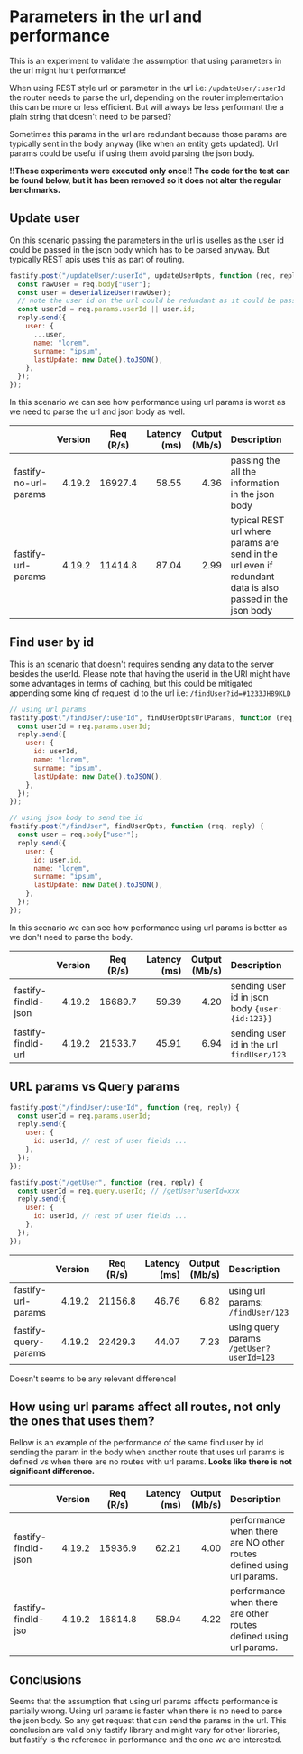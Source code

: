 # Parameters in the url and performance

This is an experiment to validate the assumption that using parameters in the url might hurt performance!

When using REST style url or parameter in the url i.e: `/updateUser/:userId` the router needs to parse the url, depending on the router implementation this can be more or less efficient. But will always be less performant the a plain string that doesn't need to be parsed?

Sometimes this params in the url are redundant because those params are typically sent in the body anyway (like when an entity gets updated). Url params could be useful if using them avoid parsing the json body.

**!!These experiments were executed only once!! The code for the test can be found below, but it has been removed so it does not alter the regular benchmarks.**

## Update user

On this scenario passing the parameters in the url is uselles as the user id could be passed in the json body which has to be parsed anyway. But typically REST apis uses this as part of routing.

```js
fastify.post("/updateUser/:userId", updateUserOpts, function (req, reply) {
  const rawUser = req.body["user"];
  const user = deserializeUser(rawUser);
  // note the user id on the url could be redundant as it could be passed in json body anyway
  const userId = req.params.userId || user.id;
  reply.send({
    user: {
      ...user,
      name: "lorem",
      surname: "ipsum",
      lastUpdate: new Date().toJSON(),
    },
  });
});
```

In this scenario we can see how performance using url params is worst as we need to parse the url and json body as well.

|                       | Version | Req (R/s) | Latency (ms) | Output (Mb/s) | Description                                                                                              |
| :-------------------- | ------: | :-------: | -----------: | ------------: | :------------------------------------------------------------------------------------------------------- |
| fastify-no-url-params |  4.19.2 |  16927.4  |        58.55 |          4.36 | passing the all the information in the json body                                                         |
| fastify-url-params    |  4.19.2 |  11414.8  |        87.04 |          2.99 | typical REST url where params are send in the url even if redundant data is also passed in the json body |

## Find user by id

This is an scenario that doesn't requires sending any data to the server besides the userId.
Please note that having the userid in the URl might have some advantages in terms of caching, but this could be mitigated appending some king of request id to the url i.e: `/findUser?id=#1233JH89KLD`

```js
// using url params
fastify.post("/findUser/:userId", findUserOptsUrlParams, function (req, reply) {
  const userId = req.params.userId;
  reply.send({
    user: {
      id: userId,
      name: "lorem",
      surname: "ipsum",
      lastUpdate: new Date().toJSON(),
    },
  });
});
```

```js
// using json body to send the id
fastify.post("/findUser", findUserOpts, function (req, reply) {
  const user = req.body["user"];
  reply.send({
    user: {
      id: user.id,
      name: "lorem",
      surname: "ipsum",
      lastUpdate: new Date().toJSON(),
    },
  });
});
```

In this scenario we can see how performance using url params is better as we don't need to parse the body.

|                     | Version | Req (R/s) | Latency (ms) | Output (Mb/s) | Description                                     |
| :------------------ | ------: | :-------: | -----------: | ------------: | :---------------------------------------------- |
| fastify-findId-json |  4.19.2 |  16689.7  |        59.39 |          4.20 | sending user id in json body `{user: {id:123}}` |
| fastify-findId-url  |  4.19.2 |  21533.7  |        45.91 |          6.94 | sending user id in the url `findUser/123`       |

## URL params vs Query params

```js
fastify.post("/findUser/:userId", function (req, reply) {
  const userId = req.params.userId;
  reply.send({
    user: {
      id: userId, // rest of user fields ...
    },
  });
});

fastify.post("/getUser", function (req, reply) {
  const userId = req.query.userId; // /getUser?userId=xxx
  reply.send({
    user: {
      id: userId, // rest of user fields ...
    },
  });
});
```

|                      | Version | Req (R/s) | Latency (ms) | Output (Mb/s) | Description                              |
| :------------------- | ------: | :-------: | -----------: | ------------: | :--------------------------------------- |
| fastify-url-params   |  4.19.2 |  21156.8  |        46.76 |          6.82 | using url params: `/findUser/123`        |
| fastify-query-params |  4.19.2 |  22429.3  |        44.07 |          7.23 | using query params `/getUser?userId=123` |

Doesn't seems to be any relevant difference!

## How using url params affect all routes, not only the ones that uses them?

Bellow is an example of the performance of the same find user by id sending the param in the body when another route that uses url params is defined vs when there are no routes with url params. **Looks like there is not significant difference.**

|                     | Version | Req (R/s) | Latency (ms) | Output (Mb/s) | Description                                                          |
| :------------------ | ------: | :-------: | -----------: | ------------: | :------------------------------------------------------------------- |
| fastify-findId-json |  4.19.2 |  15936.9  |        62.21 |          4.00 | performance when there are NO other routes defined using url params. |
| fastify-findId-jso  |  4.19.2 |  16814.8  |        58.94 |          4.22 | performance when there are other routes defined using url params.    |

## Conclusions

Seems that the assumption that using url params affects performance is partially wrong. Using url params is faster when there is no need to parse the json body. So any get request that can send the params in the url.
This conclusion are valid only fastify library and might vary for other libraries, but fastify is the reference in performance and the one we are interested.
